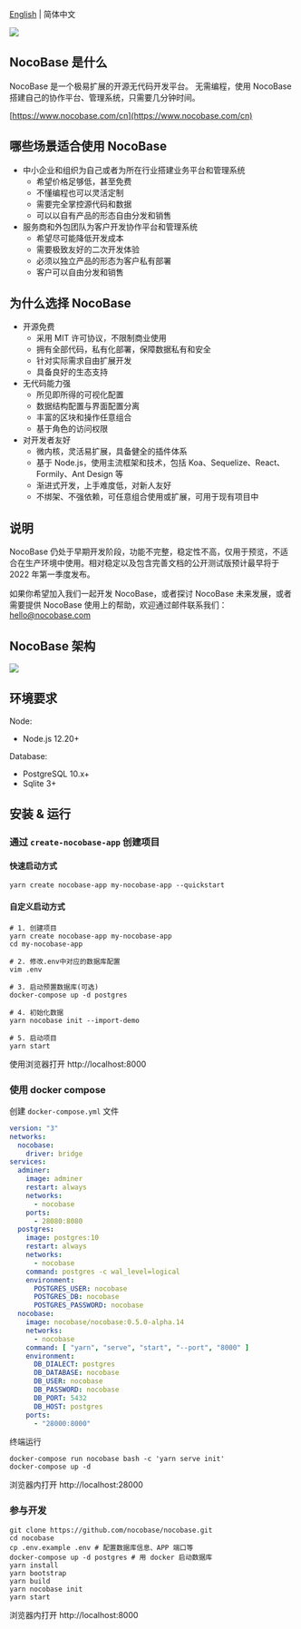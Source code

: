 [English](./README.md) | 简体中文

![](https://www.nocobase.com/images/demo/11.png)  

NocoBase 是什么
----------
NocoBase 是一个极易扩展的开源无代码开发平台。
无需编程，使用 NocoBase 搭建自己的协作平台、管理系统，只需要几分钟时间。 

[https://www.nocobase.com/cn](https://www.nocobase.com/cn)

哪些场景适合使用 NocoBase
----------
- 中小企业和组织为自己或者为所在行业搭建业务平台和管理系统
   - 希望价格足够低，甚至免费
   - 不懂编程也可以灵活定制
   - 需要完全掌控源代码和数据
   - 可以以自有产品的形态自由分发和销售
- 服务商和外包团队为客户开发协作平台和管理系统
   - 希望尽可能降低开发成本
   - 需要极致友好的二次开发体验
   - 必须以独立产品的形态为客户私有部署
   - 客户可以自由分发和销售

为什么选择 NocoBase
----------
- 开源免费
   - 采用 MIT 许可协议，不限制商业使用
   - 拥有全部代码，私有化部署，保障数据私有和安全
   - 针对实际需求自由扩展开发
   - 具备良好的生态支持
- 无代码能力强
   - 所见即所得的可视化配置
   - 数据结构配置与界面配置分离
   - 丰富的区块和操作任意组合
   - 基于角色的访问权限
- 对开发者友好
   - 微内核，灵活易扩展，具备健全的插件体系
   - 基于 Node.js，使用主流框架和技术，包括 Koa、Sequelize、React、Formily、Ant Design 等
   - 渐进式开发，上手难度低，对新人友好
   - 不绑架、不强依赖，可任意组合使用或扩展，可用于现有项目中

说明
----------
NocoBase 仍处于早期开发阶段，功能不完整，稳定性不高，仅用于预览，不适合在生产环境中使用。相对稳定以及包含完善文档的公开测试版预计最早将于 2022 年第一季度发布。

如果你希望加入我们一起开发 NocoBase，或者探讨 NocoBase 未来发展，或者需要提供 NocoBase 使用上的帮助，欢迎通过邮件联系我们：hello@nocobase.com

NocoBase 架构
----------
![](https://docs.nocobase.com/static/NocoBase.c9542b1f.png)


环境要求
----------

Node:

- Node.js 12.20+

Database:

- PostgreSQL 10.x+
- Sqlite 3+

安装 & 运行
----------

### 通过 `create-nocobase-app` 创建项目

#### 快速启动方式
~~~shell
yarn create nocobase-app my-nocobase-app --quickstart
~~~

#### 自定义启动方式
~~~shell
# 1. 创建项目
yarn create nocobase-app my-nocobase-app
cd my-nocobase-app

# 2. 修改.env中对应的数据库配置
vim .env

# 3. 启动预置数据库(可选)
docker-compose up -d postgres

# 4. 初始化数据
yarn nocobase init --import-demo

# 5. 启动项目
yarn start
~~~

使用浏览器打开 http://localhost:8000

### 使用 docker compose

创建 `docker-compose.yml` 文件

```yaml
version: "3"
networks:
  nocobase:
    driver: bridge
services:
  adminer:
    image: adminer
    restart: always
    networks:
      - nocobase
    ports:
      - 28080:8080
  postgres:
    image: postgres:10
    restart: always
    networks:
      - nocobase
    command: postgres -c wal_level=logical
    environment:
      POSTGRES_USER: nocobase
      POSTGRES_DB: nocobase
      POSTGRES_PASSWORD: nocobase
  nocobase:
    image: nocobase/nocobase:0.5.0-alpha.14
    networks:
      - nocobase
    command: [ "yarn", "serve", "start", "--port", "8000" ]
    environment:
      DB_DIALECT: postgres
      DB_DATABASE: nocobase
      DB_USER: nocobase
      DB_PASSWORD: nocobase
      DB_PORT: 5432
      DB_HOST: postgres
    ports:
      - "28000:8000"
```

终端运行

```
docker-compose run nocobase bash -c 'yarn serve init'
docker-compose up -d
```

浏览器内打开 http://localhost:28000

### 参与开发

~~~shell
git clone https://github.com/nocobase/nocobase.git
cd nocobase
cp .env.example .env # 配置数据库信息、APP 端口等
docker-compose up -d postgres # 用 docker 启动数据库
yarn install
yarn bootstrap
yarn build
yarn nocobase init
yarn start
~~~

浏览器内打开 http://localhost:8000
